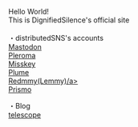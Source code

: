 Hello World!<br>
This is DignifiedSilence's official site<br>
<br>
・distributedSNS's accounts<br>
<a rel="me" href="https://ukadon.shillest.net/@4ioskd">Mastodon</a><br>
<a rel="me" href="https://lufimianet.jp/users/4ioskd">Pleroma</a><br>
<a rel="me" href="https://misskey.de/@4ioskd">Misskey</a><br>
<a rel="me" href="https://plume.xn--krsgw--n73t.com/@/4ioskd">Plume</a><br>
<a rel="me" href="https://lemmy.cardina1.red/u/DignifiedSilence">Redmmy(Lemmy)/a><br>
<a rel="me" href="https://prismo.fedibird.com/@4ioskd">Prismo</a><br>
  
・Blog<br>
<a rel="me" href="https://telescope.ac/feditointanetutonoarekore-y3y78Azj8">telescope</a>
